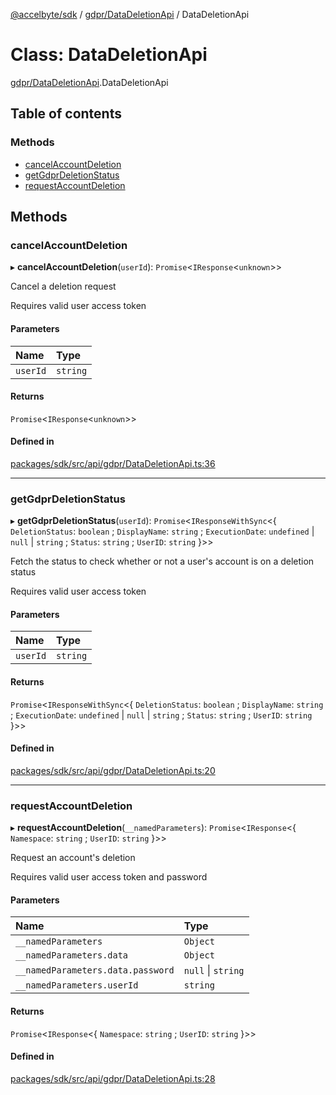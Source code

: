 [@accelbyte/sdk](../README.md) / [gdpr/DataDeletionApi](../modules/gdpr_DataDeletionApi.md) / DataDeletionApi

# Class: DataDeletionApi

[gdpr/DataDeletionApi](../modules/gdpr_DataDeletionApi.md).DataDeletionApi

## Table of contents

### Methods

- [cancelAccountDeletion](gdpr_DataDeletionApi.DataDeletionApi.md#cancelaccountdeletion)
- [getGdprDeletionStatus](gdpr_DataDeletionApi.DataDeletionApi.md#getgdprdeletionstatus)
- [requestAccountDeletion](gdpr_DataDeletionApi.DataDeletionApi.md#requestaccountdeletion)

## Methods

### cancelAccountDeletion

▸ **cancelAccountDeletion**(`userId`): `Promise`<`IResponse`<`unknown`\>\>

<p>Cancel a deletion request</p>
<p>Requires valid user access token</p>

#### Parameters

| Name | Type |
| :------ | :------ |
| `userId` | `string` |

#### Returns

`Promise`<`IResponse`<`unknown`\>\>

#### Defined in

[packages/sdk/src/api/gdpr/DataDeletionApi.ts:36](https://bitbucket.org/accelbyte/justice-odin/src/d39c8cbe8/accelbyte-web-sdk/packages/sdk/src/api/gdpr/DataDeletionApi.ts#lines-36)

___

### getGdprDeletionStatus

▸ **getGdprDeletionStatus**(`userId`): `Promise`<`IResponseWithSync`<{ `DeletionStatus`: `boolean` ; `DisplayName`: `string` ; `ExecutionDate`: `undefined` \| ``null`` \| `string` ; `Status`: `string` ; `UserID`: `string`  }\>\>

<p>Fetch the status to check whether or not a user's account is on a deletion status</p>
<p>Requires valid user access token</p>

#### Parameters

| Name | Type |
| :------ | :------ |
| `userId` | `string` |

#### Returns

`Promise`<`IResponseWithSync`<{ `DeletionStatus`: `boolean` ; `DisplayName`: `string` ; `ExecutionDate`: `undefined` \| ``null`` \| `string` ; `Status`: `string` ; `UserID`: `string`  }\>\>

#### Defined in

[packages/sdk/src/api/gdpr/DataDeletionApi.ts:20](https://bitbucket.org/accelbyte/justice-odin/src/d39c8cbe8/accelbyte-web-sdk/packages/sdk/src/api/gdpr/DataDeletionApi.ts#lines-20)

___

### requestAccountDeletion

▸ **requestAccountDeletion**(`__namedParameters`): `Promise`<`IResponse`<{ `Namespace`: `string` ; `UserID`: `string`  }\>\>

<p>Request an account's deletion</p>
<p>Requires valid user access token and password

#### Parameters

| Name | Type |
| :------ | :------ |
| `__namedParameters` | `Object` |
| `__namedParameters.data` | `Object` |
| `__namedParameters.data.password` | ``null`` \| `string` |
| `__namedParameters.userId` | `string` |

#### Returns

`Promise`<`IResponse`<{ `Namespace`: `string` ; `UserID`: `string`  }\>\>

#### Defined in

[packages/sdk/src/api/gdpr/DataDeletionApi.ts:28](https://bitbucket.org/accelbyte/justice-odin/src/d39c8cbe8/accelbyte-web-sdk/packages/sdk/src/api/gdpr/DataDeletionApi.ts#lines-28)
